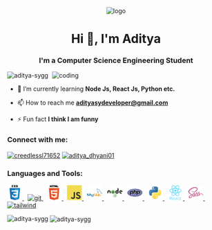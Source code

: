 <div align="center">
  <img src="https://github.com/Aditya-SYGG/Aditya-SYGG/blob/main/ADITYA%20DHYANI.png?raw=true" alt="logo"  height="400">
</div>


<h1 align="center">Hi 👋, I'm Aditya</h1>
<h3 align="center">I'm a Computer Science Engineering Student</h3>

<img align = "right" width = "400" alt ="coding" src="https://i.imgur.com/SKOe6gQ.gif">

<p align="left"> <img src="https://komarev.com/ghpvc/?username=aditya-sygg&label=Profile%20views&color=0e75b6&style=flat" alt="aditya-sygg" /> </p>

- 🌱 I’m currently learning **Node Js, React Js, Python etc.**

- 📫 How to reach me **adityasydeveloper@gmail.com**

- ⚡ Fun fact **I think I am funny**

<h3 align="left">Connect with me:</h3>
<p align="left">
<a href="https://twitter.com/creedlessl71652" target="blank"><img align="center" src="https://raw.githubusercontent.com/rahuldkjain/github-profile-readme-generator/master/src/images/icons/Social/twitter.svg" alt="creedlessl71652" height="30" width="35" /></a>
<a href="https://instagram.com/aditya_dhyani01" target="blank"><img align="center" src="https://raw.githubusercontent.com/rahuldkjain/github-profile-readme-generator/master/src/images/icons/Social/instagram.svg" alt="aditya_dhyani01" height="30" width="35" /></a>
</p>

<h3 align="left">Languages and Tools:</h3>
<p align="left">  <a href="https://www.w3schools.com/css/" target="_blank" rel="noreferrer"> <img src="https://raw.githubusercontent.com/devicons/devicon/master/icons/css3/css3-original-wordmark.svg" alt="css3" width="35" height="35"/> </a> &nbsp  <a href="https://git-scm.com/" target="_blank" rel="noreferrer"> <img src="https://www.vectorlogo.zone/logos/git-scm/git-scm-icon.svg" alt="git" width="35" height="35"/> </a> &nbsp <a href="https://www.w3.org/html/" target="_blank" rel="noreferrer"> <img src="https://raw.githubusercontent.com/devicons/devicon/master/icons/html5/html5-original-wordmark.svg" alt="html5" width="35" height="35"/> </a> &nbsp <a href="https://developer.mozilla.org/en-US/docs/Web/JavaScript" target="_blank" rel="noreferrer"> <img src="https://raw.githubusercontent.com/devicons/devicon/master/icons/javascript/javascript-original.svg" alt="javascript" width="35" height="35"/> </a>&nbsp <a href="https://www.mysql.com/" target="_blank" rel="noreferrer"> <img src="https://raw.githubusercontent.com/devicons/devicon/master/icons/mysql/mysql-original-wordmark.svg" alt="mysql" width="35" height="35"/> </a> &nbsp <a href="https://nodejs.org" target="_blank" rel="noreferrer"> <img src="https://raw.githubusercontent.com/devicons/devicon/master/icons/nodejs/nodejs-original-wordmark.svg" alt="nodejs" width="35" height="35"/> </a>&nbsp <a href="https://www.php.net" target="_blank" rel="noreferrer"> <img src="https://raw.githubusercontent.com/devicons/devicon/master/icons/php/php-original.svg" alt="php" width="35" height="35"/> </a>&nbsp <a href="https://www.python.org" target="_blank" rel="noreferrer"> <img src="https://raw.githubusercontent.com/devicons/devicon/master/icons/python/python-original.svg" alt="python" width="35" height="35"/> </a> &nbsp <a href="https://reactjs.org/" target="_blank" rel="noreferrer"> <img src="https://raw.githubusercontent.com/devicons/devicon/master/icons/react/react-original-wordmark.svg" alt="react" width="35" height="35"/> </a> &nbsp <a href="https://sass-lang.com" target="_blank" rel="noreferrer"> <img src="https://raw.githubusercontent.com/devicons/devicon/master/icons/sass/sass-original.svg" alt="sass" width="35" height="35"/> </a> &nbsp <a href="https://tailwindcss.com/" target="_blank" rel="noreferrer"> <img src="https://www.vectorlogo.zone/logos/tailwindcss/tailwindcss-icon.svg" alt="tailwind" width="35" height="35"/> </a> </p>

<p><img align="left" src="https://github-readme-stats.vercel.app/api/top-langs?username=aditya-sygg&show_icons=true&locale=en&layout=compact" alt="aditya-sygg" /></p>

<p>&nbsp;<img align="center" src="https://github-readme-stats.vercel.app/api?username=aditya-sygg&show_icons=true&locale=en" alt="aditya-sygg" /></p>

